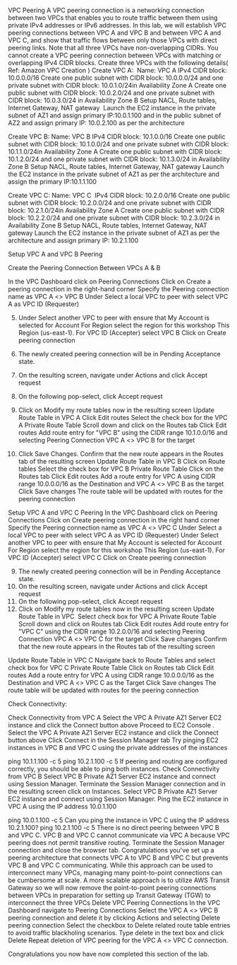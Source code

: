 
VPC Peering
A VPC peering connection is a networking connection between two VPCs that enables you to route traffic between them using private IPv4 addresses or IPv6 addresses.
In this lab, we will establish VPC peering connections between VPC A and VPC B and between VPC A and VPC C, and show that traffic flows between only those VPCs with direct peering links.
Note that all three VPCs have non-overlapping CIDRs. You cannot create a VPC peering connection between VPCs with matching or overlapping IPv4 CIDR blocks.
Create three VPCs with the following details( Ref: Amazon VPC Creation )
Create VPC A: 
Name: VPC A
IPv4 CIDR block: 10.0.0.0/16
Create one public subnet with CIDR block: 10.0.0.0/24 and one private subnet with CIDR block: 10.0.1.0/24in Availability Zone A
Create one public subnet with CIDR block: 10.0.2.0/24 and one private subnet with CIDR block: 10.0.3.0/24 in Availability Zone B
Setup NACL, Route tables, Internet Gateway, NAT gateway 
Launch the EC2 instance in the private subnet of AZ1 and assign primary IP:10.0.1.100 and in the public subnet of AZ2 and assign primary IP: 10.0.2.100 as per the architecture

Create VPC B:
Name: VPC B
IPv4 CIDR block: 10.1.0.0/16
Create one public subnet with CIDR block: 10.1.0.0/24 and one private subnet with CIDR block: 10.1.1.0/24in Availability Zone A
Create one public subnet with CIDR block: 10.1.2.0/24 and one private subnet with CIDR block: 10.1.3.0/24 in Availability Zone B
Setup NACL, Route tables, Internet Gateway, NAT gateway
Launch the EC2 instance in the private subnet of AZ1 as per the architecture and assign the primary IP:10.1.1.100

Create VPC C:
Name: VPC C 
IPv4 CIDR block: 10.2.0.0/16
Create one public subnet with CIDR block: 10.2.0.0/24 and one private subnet with CIDR block: 10.2.1.0/24in Availability Zone A
Create one public subnet with CIDR block: 10.2.2.0/24 and one private subnet with CIDR block: 10.2.3.0/24 in Availability Zone B
Setup NACL, Route tables, Internet Gateway, NAT gateway
Launch the EC2 instance in the private subnet of AZ1 as per the architecture and assign primary IP: 10.2.1.100

Setup VPC A and VPC B Peering

Create the Peering Connection Between VPCs A & B

In the VPC Dashboard click on Peering Connections
Click on Create a peering connection in the right-hand corner
Specify the Peering connection name as VPC A <> VPC B
Under Select a local VPC to peer with select VPC A as VPC ID (Requester)

5. Under Select another VPC to peer with ensure that My Account is selected for Account
For Region select the region for this workshop This Region (us-east-1).
For VPC ID (Accepter) select VPC B
Click on Create peering connection

6. The newly created peering connection will be in Pending Acceptance state.
7. On the resulting screen, navigate under Actions and click Accept request
8. On the following pop-select, click Accept request
9. Click on Modify my route tables now in the resulting screen
Update Route Table in VPC A
Click Edit routes
Select the check box for the VPC A Private Route Table
Scroll down and click on the Routes tab
Click Edit routes
Add route entry for "VPC B" using the CIDR range 10.1.0.0/16 and selecting Peering Connection VPC A <> VPC B for the target

5. Click Save Changes. Confirm that the new route appears in the Routes tab of the resulting screen
Update Route Table in VPC B
Click on Route tables
Select the check box for VPC B Private Route Table
Click on the Routes tab
Click Edit routes
Add a route entry for VPC A using CIDR range 10.0.0.0/16 as the Destination and VPC A <> VPC B as the target
Click Save changes
The route table will be updated with routes for the peering connection

Setup VPC A and VPC C Peering
In the VPC Dashboard click on Peering Connections
Click on Create peering connection in the right hand corner
Specify the Peering connection name as VPC A <> VPC C
Under Select a local VPC to peer with select VPC A as VPC ID (Requester)
Under Select another VPC to peer with ensure that My Account is selected for Account
For Region select the region for this workshop This Region (us-east-1).
For VPC ID (Accepter) select VPC C
Click on Create peering connection

9. The newly created peering connection will be in Pending Acceptance state.
10. On the resulting screen, navigate under Actions and click Accept request
11. On the following pop-select, click Accept request
12. Click on Modify my route tables now in the resulting screen
Update Route Table in VPC 
Select check box for VPC A Private Route Table
Scroll down and click on Routes tab
Click Edit routes
Add route entry for "VPC C" using the CIDR range 10.2.0.0/16 and selecting Peering Connection VPC A <> VPC C for the target
Click Save changes
Confirm that the new route appears in the Routes tab of the resulting screen

Update Route Table in VPC C
Navigate back to Route Tables and select check box for VPC C Private Route Table
Click on Routes tab
Click Edit routes
Add a route entry for VPC A using CIDR range 10.0.0.0/16 as the Destination and VPC A <> VPC C as the Target
Click Save changes
The route table will be updated with routes for the peering connection

Check Connectivity:

Check Connectivity from VPC A
Select the VPC A Private AZ1 Server EC2 instance and click the Connect button above
Proceed to EC2 Console .
Select the VPC A Private AZ1 Server EC2 instance and click the Connect button above
Click Connect in the Session Manager tab
Try pinging EC2 instances in VPC B and VPC C using the private addresses of the instances

ping 10.1.1.100 -c 5
ping 10.2.1.100 -c 5
If peering and routing are configured correctly, you should be able to ping both instances.
Check Connectivity from VPC B
Select VPC B Private AZ1 Server EC2 instance and connect using Session Manager.
Terminate the Session Manager connection and in the resulting screen click on Instances.
Select VPC B Private AZ1 Server EC2 instance and connect using Session Manager.
Ping the EC2 instance in VPC A using the IP address 10.0.1.100

ping 10.0.1.100 -c 5
Can you ping the instance in VPC C using the IP address 10.2.1.100?
ping 10.2.1.100 -c 5
There is no direct peering between VPC B and VPC C. VPC B and VPC C cannot communicate via VPC A because VPC peering does not permit transitive routing.
Terminate the Session Manager connection and close the browser tab.
Congratulations you've set up a peering architecture that connects VPC A to VPC B and VPC C but prevents VPC B and VPC C communicating.
While this approach can be used to interconnect many VPCs, managing many point-to-point connections can be cumbersome at scale. A more scalable approach is to utilize AWS Transit Gateway so we will now remove the point-to-point peering connections between VPCs in preparation for setting up Transit Gateway (TGW) to interconnect the three VPCs
Delete VPC Peering Connections
In the VPC Dashboard navigate to Peering Connections
Select the VPC A <> VPC B peering connection and delete it by clicking Actions and selecting Delete peering connection
Select the checkbox to Delete related route table entries to avoid traffic blackholing scenarios.
Type delete in the text box and click Delete
Repeat deletion of VPC peering for the VPC A <> VPC C connection.

Congratulations you now have now completed this section of the lab.
